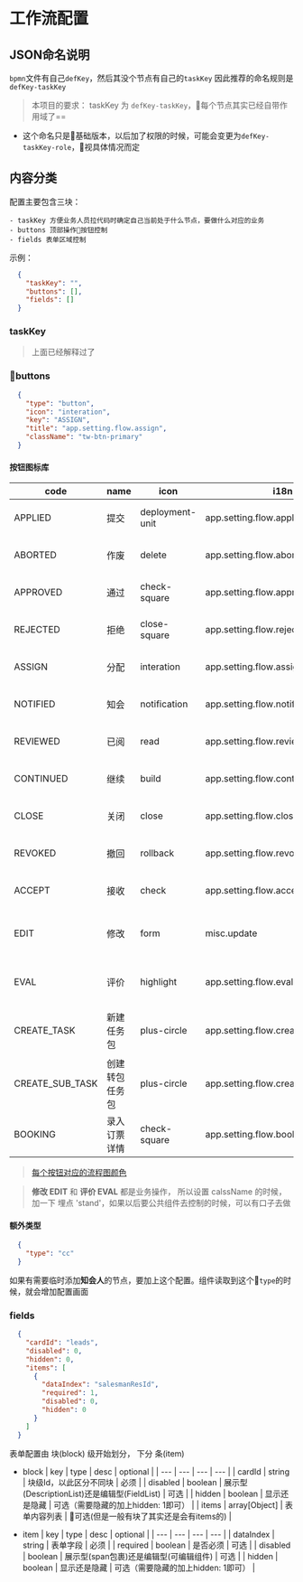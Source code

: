 # 工作流配置

## **JSON**命名说明

`bpmn`文件有自己`defKey`，然后其没个节点有自己的`taskKey`
因此推荐的命名规则是`defKey-taskKey`
> 本项目的要求： taskKey 为 `defKey-taskKey`，每个节点其实已经自带作用域了==

- 这个命名只是基础版本，以后加了权限的时候，可能会变更为`defKey-taskKey-role`，视具体情况而定

## 内容分类

  配置主要包含三块：

    - taskKey 方便业务人员拉代码时确定自己当前处于什么节点，要做什么对应的业务
    - buttons 顶部操作按钮控制
    - fields 表单区域控制

示例：

  ```json
    {
      "taskKey": "",
      "buttons": [],
      "fields": []
    }
  ```

### taskKey

> 上面已经解释过了

### buttons

  ```json
    {
      "type": "button",
      "icon": "interation",
      "key": "ASSIGN",
      "title": "app.setting.flow.assign",
      "className": "tw-btn-primary"
    }
  ```

#### 按钮图标库

| code | name | icon | i18n | color |
|------|------|------|------|-------|
| APPLIED | 提交 | deployment-unit |  app.setting.flow.applied | tw-btn-primary |
| ABORTED | 作废 | delete | app.setting.flow.aborted | tw-btn-error |
| APPROVED | 通过 | check-square | app.setting.flow.approved | tw-btn-primary |
| REJECTED | 拒绝 | close-square | app.setting.flow.rejected | tw-btn-error |
| ASSIGN | 分配 | interation | app.setting.flow.assign | tw-btn-primary |
| NOTIFIED | 知会 | notification | app.setting.flow.notified | tw-btn-warning |
| REVIEWED | 已阅 | read | app.setting.flow.reviewed | tw-btn-warning |
| CONTINUED | 继续 | build | app.setting.flow.continued | tw-btn-primary |
| CLOSE | 关闭 | close | app.setting.flow.close | tw-btn-error |
| REVOKED | 撤回 | rollback | app.setting.flow.revoked | tw-btn-primary |
| ACCEPT | 接收 | check | app.setting.flow.accept | tw-btn-primary |
| EDIT | 修改 | form | misc.update | tw-btn-primary stand |
| EVAL | 评价 | highlight | app.setting.flow.eval | tw-btn-primary stand |
| CREATE_TASK | 新建任务包 | plus-circle | app.setting.flow.createTask | tw-btn-primary stand |
| CREATE_SUB_TASK | 创建转包任务包 | plus-circle | app.setting.flow.createSubPageTask | tw-btn-primary stand |
| BOOKING | 录入订票详情 | check-square | app.setting.flow.booking | tw-btn-primary |

> [每个按钮对应的流程图颜色](/src/pages/gen/BpmMgmt/variable.js)

> **修改 EDIT** 和 **评价 EVAL** 都是业务操作， 所以设置 calssName 的时候，加一下 埋点 'stand'，如果以后要公共组件去控制的时候，可以有口子去做

#### 额外类型

  ```json
    {
      "type": "cc"
    }
  ```

  如果有需要临时添加**知会人**的节点，要加上这个配置。组件读取到这个`type`的时候，就会增加配置画面

### fields

  ```json
    {
      "cardId": "leads",
      "disabled": 0,
      "hidden": 0,
      "items": [
        {
          "dataIndex": "salesmanResId",
          "required": 1,
          "disabled": 0,
          "hidden": 0
        }
      ]
    }
  ```

表单配置由 块(block) 级开始划分， 下分 条(item)

- block
  | key | type | desc | optional |
  | --- | --- | --- | --- |
  | cardId | string | 块级Id，以此区分不同块 | 必须 |
  | disabled | boolean | 展示型(DescriptionList)还是编辑型(FieldList) | 可选 |
  | hidden | boolean | 显示还是隐藏 | 可选（需要隐藏的加上hidden: 1即可） |
  | items | array[Object] | 表单内容列表 | 可选(但是一般有块了其实还是会有items的) |

- item
  | key | type | desc | optional |
  | --- | --- | --- | --- |
  | dataIndex | string | 表单字段 | 必须 |
  | required | boolean | 是否必须 | 可选 |
  | disabled | boolean | 展示型(span包裹)还是编辑型(可编辑组件) | 可选 |
  | hidden | boolean | 显示还是隐藏 | 可选（需要隐藏的加上hidden: 1即可） |
